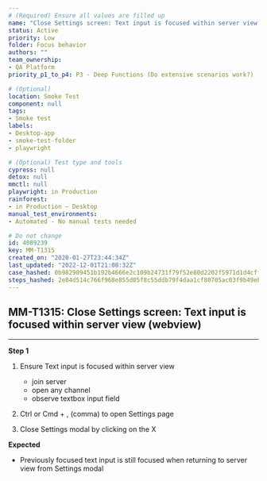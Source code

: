 ```yaml
---
# (Required) Ensure all values are filled up
name: "Close Settings screen: Text input is focused within server view (webview)"
status: Active
priority: Low
folder: Focus behavior
authors: ""
team_ownership: 
- QA Platform
priority_p1_to_p4: P3 - Deep Functions (Do extensive scenarios work?)

# (Optional)
location: Smoke Test
component: null
tags: 
- Smoke test
labels: 
- Desktop-app
- smoke-test-folder
- playwright

# (Optional) Test type and tools
cypress: null
detox: null
mmctl: null
playwright: in Production
rainforest: 
- in Production — Desktop
manual_test_environments: 
- Automated - No manual tests needed

# Do not change
id: 4089239
key: MM-T1315
created_on: "2020-01-27T23:44:34Z"
last_updated: "2022-12-01T21:08:32Z"
case_hashed: 0b982909451b192b4666e2c109b24731f79f52e80d2202f5971d1d4cff376b58cfb758a9f3189925345f97e6257d6912
steps_hashed: 2e84d514c766f968e855d05f8c55ddb79f4daa1cf80705ac03f9b49eb48ac1d86842581dfa866cfdecac04ac6dc7c76b
---
```


<!-- (Auto-generated) Based on frontmatter's "key" and "name" -->

## MM-T1315: Close Settings screen: Text input is focused within server view (webview)

---

**Step 1**

1. Ensure Text input is focused within server view

   - join server
   - open any channel
   - observe textbox input field

2. Ctrl or Cmd + , (comma) to open Settings page

3. Close Settings modal by clicking on the X

**Expected**

- Previously focused text input is still focused when returning to server view from Settings modal
